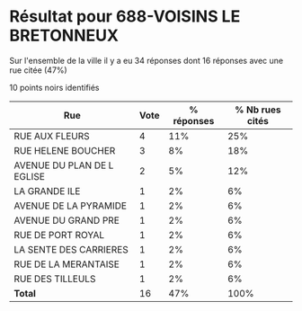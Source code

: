 # Résultat pour 688-VOISINS LE BRETONNEUX

Sur l'ensemble de la ville il y a eu 34 réponses dont 16 réponses avec une rue citée (47%)

10 points noirs identifiés

| Rue | Vote | % réponses | % Nb rues cités|
|-----|------|------------|----------------|
| RUE AUX FLEURS | 4 | 11% | 25%|
| RUE HELENE BOUCHER | 3 | 8% | 18%|
| AVENUE DU PLAN DE L EGLISE | 2 | 5% | 12%|
| LA GRANDE ILE | 1 | 2% | 6%|
| AVENUE DE LA PYRAMIDE | 1 | 2% | 6%|
| AVENUE DU  GRAND PRE | 1 | 2% | 6%|
| RUE DE PORT ROYAL | 1 | 2% | 6%|
| LA SENTE DES CARRIERES | 1 | 2% | 6%|
| RUE DE LA MERANTAISE | 1 | 2% | 6%|
| RUE DES TILLEULS | 1 | 2% | 6%|
| **Total** | 16 | 47% | 100%|
